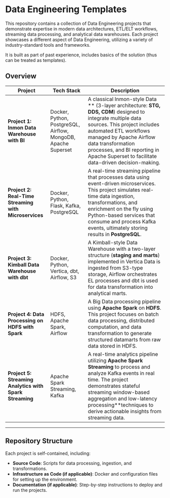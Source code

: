 # **Data Engineering Templates**

This repository contains a collection of Data Engineering projects that demonstrate expertise in modern data architectures, ETL/ELT workflows, streaming data processing, and analytical data warehouses. Each project showcases a different aspect of Data Engineering, utilizing a variety of industry-standard tools and frameworks.

It is built as part of past experience, includes basics of the solution (thus can be treated as templates).

## **Overview**

| **Project**  | **Tech Stack**  | **Description**  |
|-------------|----------------|------------------|
| **Project 1: Inmon Data Warehouse with BI** | Docker, Python, PostgreSQL, Airflow, MongoDB, Apache Superset | A classical Inmon-style Data ** (3-layer architecture: **STG, DDS, CDM**) designed to integrate multiple data sources. This project includes automated ETL workflows managed by Apache Airflow data transformation processes, and BI reporting in Apache Superset to facilitate data-driven decision-making. |
| **Project 2: Real-Time Streaming with Microservices** | Docker, Python, Flask, Kafka, PostgreSQL | A real-time streaming pipeline that processes data using event-driven microservices. This project simulates real-time data ingestion, transformations, and enrichment on the fly using Python-based services that consume and process Kafka events, ultimately storing results in **PostgreSQL**. |
| **Project 3: Kimball Data Warehouse with dbt** | Docker, Python, Vertica, dbt, Airflow, S3 | A Kimball-style Data Warehouse with a two-layer structure (**staging and marts**) implemented in Vertica Data is ingested from S3-type storage, Airflow orchestrates EL processes and dbt is used for data transformation into analytical marts. |
| **Project 4: Data Processing on HDFS with Spark** | HDFS, Apache Spark, Airflow | A Big Data processing pipeline using **Apache Spark** on **HDFS**. This project focuses on batch data processing, distributed computation, and data transformation to generate structured datamarts from raw data stored in HDFS. |
| **Project 5: Streaming Analytics with Spark Streaming** | Apache Spark Streaming, Kafka | A real-time analytics pipeline utilizing **Apache Spark Streaming** to process and analyze Kafka events in real time. The project demonstrates stateful streaming window-based aggregation and low-latency processing**techniques to derive actionable insights from streaming data. |

---

## **Repository Structure**
Each project is self-contained, including:
- **Source Code**: Scripts for data processing, ingestion, and transformations.
- **Infrastructure as Code (if applicable)**: Docker and configuration files for setting up the environment.
- **Documentation (if applicable)**: Step-by-step instructions to deploy and run the projects.

